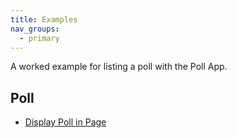 ```yaml
---
title: Examples
nav_groups:
  - primary
---
```


A worked example for listing a poll with the Poll App.


## Poll

- [Display Poll in Page](/addons/poll/examples/poll)



